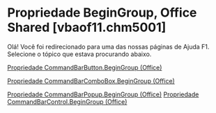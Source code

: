 
# Propriedade BeginGroup, Office Shared [vbaof11.chm5001]

Olá! Você foi redirecionado para uma das nossas páginas de Ajuda F1. Selecione o tópico que estava procurando abaixo.

[Propriedade CommandBarButton.BeginGroup (Office)](http://msdn.microsoft.com/library/62f522cd-30de-85a6-bd2d-0bd3f6ccb44f%28Office.15%29.aspx)

[Propriedade CommandBarComboBox.BeginGroup (Office)](http://msdn.microsoft.com/library/482ec5fc-91ef-746b-2ec8-360bb7780df2%28Office.15%29.aspx)

[Propriedade CommandBarPopup.BeginGroup (Office)](http://msdn.microsoft.com/library/0ecc5c98-5db7-792c-8f33-86f7df32d912%28Office.15%29.aspx)
[Propriedade CommandBarControl.BeginGroup (Office)](http://msdn.microsoft.com/library/529b8c23-ec1f-b37b-a40c-9ae6016f4dc0%28Office.15%29.aspx)
